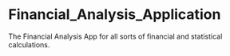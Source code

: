# Financial_Analysis_Application
The Financial Analysis App for all sorts of financial and statistical calculations.
